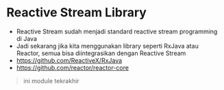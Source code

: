 # Reactive Stream Library
* Reactive Stream sudah menjadi standard reactive stream programming di Java
* Jadi sekarang jika kita menggunakan library seperti RxJava atau Reactor, semua bisa diintegrasikan dengan Reactive Stream
* https://github.com/ReactiveX/RxJava 
* https://github.com/reactor/reactor-core 

> ini module tekrakhir